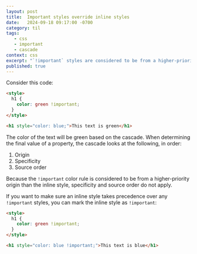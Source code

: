 ```yaml
---
layout: post
title:  Important styles override inline styles
date:   2024-09-18 09:17:00 -0700
category: til
tags: 
   - css
   - important
   - cascade
context: css
excerpt: "`!important` styles are considered to be from a higher-priority origin than author styles"
published: true
---
```


Consider this code:

```html
<style>
  h1 {
    color: green !important;
  }
</style>

<h1 style="color: blue;">This text is green</h1>
```

The color of the text will be green based on the cascade. When determining the
final value of a property, the cascade looks at the following, in order:

1. Origin
1. Specificity
1. Source order

Because the `!important` color rule is considered to be from a higher-priority
origin than the inline style, specificity and source order do not apply.

If you want to make sure an inline style takes precedence over any `!important`
styles, you can mark the inline style as `!important`:

```html
<style>
  h1 {
    color: green !important;
  }
</style>

<h1 style="color: blue !important;">This text is blue</h1>
```
